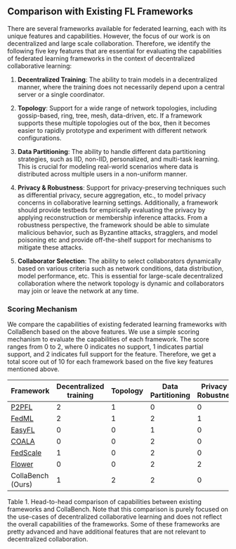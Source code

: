 ## Comparison with Existing FL Frameworks

There are several frameworks available for federated learning, each with its unique features and capabilities. However, the focus of our work is on decentralized and large scale collaboration. Therefore, we identify the following five key features that are essential for evaluating the capabilities of federated learning frameworks in the context of decentralized collaborative learning:

1. **Decentralized Training**: The ability to train models in a decentralized manner, where the training does not necessarily depend upon a central server or a single coordinator.

2. **Topology**: Support for a wide range of network topologies, including gossip-based, ring, tree, mesh, data-driven, etc. If a framework supports these multiple topologies out of the box, then it becomes easier to rapidly prototype and experiment with different network configurations.

3. **Data Partitioning**: The ability to handle different data partitioning strategies, such as IID, non-IID, personalized, and multi-task learning. This is crucial for modeling real-world scenarios where data is distributed across multiple users in a non-uniform manner.

4. **Privacy & Robustness**: Support for privacy-preserving techniques such as differential privacy, secure aggregation, etc., to model privacy concerns in collaborative learning settings. Additionally, a framework should provide testbeds for empirically evaluating the privacy by applying reconstruction or membership inference attacks. From a robustness perspective, the framework should be able to simulate malicious behavior, such as Byzantine attacks, stragglers, and model poisoning etc and provide off-the-shelf support for mechanisms to mitigate these attacks.

5. **Collaborator Selection**: The ability to select collaborators dynamically based on various criteria such as network conditions, data distribution, model performance, etc. This is essential for large-scale decentralized collaboration where the network topology is dynamic and collaborators may join or leave the network at any time.


### Scoring Mechanism
We compare the capabilities of existing federated learning frameworks with CollaBench based on the above features. We use a simple scoring mechanism to evaluate the capabilities of each framework. The score ranges from 0 to 2, where 0 indicates no support, 1 indicates partial support, and 2 indicates full support for the feature. Therefore, we get a total score out of 10 for each framework based on the five key features mentioned above.


| Framework | Decentralized training | Topology | Data Partitioning | Privacy & Robustness | Collaborator Selection | Total Score |
|-----------|----------|----------|----------|----------|----------|-------------|
|   [P2PFL](https://pguijas.github.io/p2pfl/index.html)   | 2 | 1 | 0 | 0 | 0 | 3 |
|   [FedML](https://docs.tensoropera.ai/)   | 2 | 1 | 2 | 1 | 0 | 6 |
|   [EasyFL](https://github.com/EasyFL-AI/EasyFL)  | 0 | 0 | 1 | 0 | 0 | 1 |
|   [COALA](https://github.com/SonyResearch/COALA)   | 0 | 0 | 2 | 0 | 0 | 2 |
|  [FedScale](https://fedscale.ai/) | 1 | 0 | 2 | 0 | 1 | 4 |
|   [Flower](https://flower.ai/docs/framework/index.html)  | 0 | 0 | 2 | 2 | 0 | 4 |
| CollaBench (Ours) | 1 | 2 | 2 | 0 | 2 | 7 |

		
Table 1. Head-to-head comparison of capabilities between existing frameworks and CollaBench. Note that this comparison is purely focused on the use-cases of decentralized collaborative learning and does not reflect the overall capabilities of the frameworks. Some of these frameworks are pretty advanced and have additional features that are not relevant to decentralized collaboration.